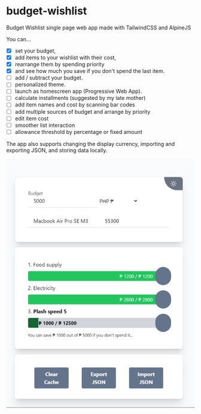 # budget-wishlist

Budget Wishlist single page web app made with TailwindCSS and AlpineJS

You can...
- [x] set your budget, 
- [x] add items to your wishlist with their cost, 
- [x] rearrange them by spending priority 
- [x] and see how much you save if you don't spend the last item.
- [ ] add / subtract your budget.
- [ ] personalized theme.
- [ ] launch as homescreen app (Progressive Web App).
- [ ] calculate installments (suggested by my late mother)
- [ ] add item names and cost by scanning bar codes
- [ ] add multiple sources of budget and arrange by priority
- [ ] edit item cost
- [ ] smoother list interaction
- [ ] allowance threshold by percentage or fixed amount

The app also supports changing the display currency, importing and exporting JSON, and storing data locally.

![](./images/budget-wishlist-preview.png)
